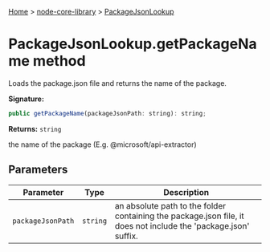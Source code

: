 <!-- docId=node-core-library.packagejsonlookup.getpackagename -->

[Home](./index.md) &gt; [node-core-library](./node-core-library.md) &gt; [PackageJsonLookup](./node-core-library.packagejsonlookup.md)

# PackageJsonLookup.getPackageName method

Loads the package.json file and returns the name of the package.

**Signature:**
```javascript
public getPackageName(packageJsonPath: string): string;
```
**Returns:** `string`

the name of the package (E.g. @microsoft/api-extractor)

## Parameters

|  Parameter | Type | Description |
|  --- | --- | --- |
|  `packageJsonPath` | `string` | an absolute path to the folder containing the package.json file, it does not include the 'package.json' suffix. |

